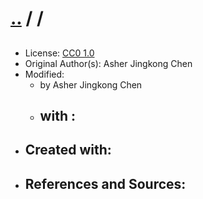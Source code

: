 # [..](../../../../README.md) / /

## [](../files/)

- License: [CC0 1.0](./LICENSE.1.txt)
- Original Author(s): Asher Jingkong Chen
- Modified:
  - by Asher Jingkong Chen
  - with :
    - 
- Created with: 
  - 
- References and Sources:
  - 
